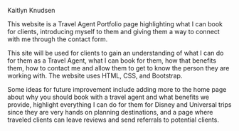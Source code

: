 Kaitlyn Knudsen

This website is a Travel Agent Portfolio page highlighting what I can book for clients, 
introducing myself to them and giving them a way to connect with me through the contact form.

This site will be used for clients to gain an understanding of what I can do for them as a Travel Agent, 
what I can book for them, how that benefits them, how to contact me and allow them to get to know the person 
they are working with. The website uses HTML, CSS, and Bootstrap.

Some ideas for future improvement include adding more to the home page about why you should book with a travel 
agent and what benefits we provide, highlight everything I can do for them for Disney and Universal trips since they are 
very hands on planning destinations, and a page where traveled clients can leave reviews and send referrals to potential clients.
